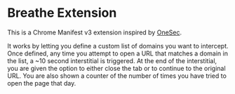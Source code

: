 # Breathe Extension

This is a Chrome Manifest v3 extension inspired by [OneSec](https://apps.apple.com/us/app/one-sec-better-screen-time/id1532875441).

It works by letting you define a custom list of domains you want to intercept. Once defined, any time you attempt to open a URL that matches a domain in the list, a ~10 second interstitial is triggered. At the end of the interstitial, you are given the option to either close the tab or to continue to the original URL. You are also shown a counter of the number of times you have tried to open the page that day.
